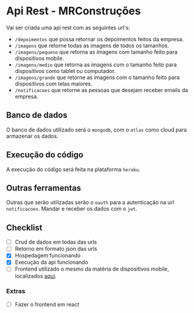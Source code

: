 # Api Rest - MRConstruções

Vai ser criada uma api rest com as seguintes url's:
* `/depoimentos` que possa retornar os depoimentos feitos da empresa.
* `/imagens` que retorne todas as imagens de todos os tamanhos.
* `/imagens/pequeno` que retorna as imagens com tamanho feito para dispositivos mobile.
* `/imagens/medio` que retorna as imagens com o tamanho feito para dispositivos como tablet ou computador.
* `/imagens/grande` que retorne as imagens com o tamanho feito para dispositivos com telas maiores.
* `/notificacoes` que retorne as pessoas que desejam receber emails da empresa.

## Banco de dados
O banco de dados utilizado será o `mongodb`, com o `atlas` como cloud para armazenar os dados.

## Execução do código
A execução do código será feita na plataforma `heroku`.


## Outras ferramentas
Outras que serão utilizadas serão o `oauth`  para a autenticação na url `notificacoes`.
Mandar e receber os dados com o `jwt`.

## Checklist
- [ ] Crud de dados em todas das urls
- [ ] Retorno em formato json das urls
- [x] Hospedagem funcionando
- [x] Execução da api funcionando
- [ ] Frontend utilizado o mesmo da matéria de dispositivos mobile, localizados [aqui](https://gusleaooliveira.github.io/MRConstrucaoApp/).

### Extras
- [ ] Fazer o frontend em react